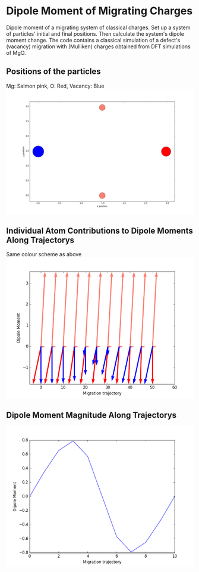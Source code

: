 # Dipole Moment of Migrating Charges

Dipole moment of a migrating system of classical charges. Set up a system of particles' initial and final positions. Then calculate the system's dipole moment change. The code contains a classical simulation of a defect's (vacancy) migration with (Mulliken) charges obtained from DFT simulations of MgO.

## Positions of the particles
Mg: Salmon pink, O: Red, Vacancy: Blue
<img src="./particles.png" width=800 />


## Individual Atom Contributions to Dipole Moments Along Trajectorys
Same colour scheme as above
<img src="./dipole_migration.png" width=800 />


## Dipole Moment Magnitude Along Trajectorys
<img src="./dipole_magnitudes.png" width=800 />
